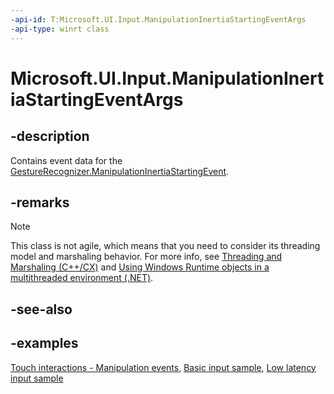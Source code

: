 ```yaml
---
-api-id: T:Microsoft.UI.Input.ManipulationInertiaStartingEventArgs
-api-type: winrt class
---
```


# Microsoft.UI.Input.ManipulationInertiaStartingEventArgs

<!--
public sealed class ManipulationInertiaStartingEventArgs
-->

## -description

Contains event data for the [GestureRecognizer.ManipulationInertiaStartingEvent](gesturerecognizer_manipulationinertiastarting.md).

## -remarks

> [!NOTE]
> This class is not agile, which means that you need to consider its threading model and marshaling behavior. For more info, see [Threading and Marshaling (C++/CX)](/cpp/cppcx/threading-and-marshaling-c-cx) and [Using Windows Runtime objects in a multithreaded environment (.NET)](/windows/uwp/threading-async/using-windows-runtime-objects-in-a-multithreaded-environment).

## -see-also

## -examples

[Touch interactions - Manipulation events](/windows/uwp/design/input/touch-interactions#manipulation-events), [Basic input sample](https://github.com/microsoft/Windows-universal-samples/tree/main/Samples/BasicInput), [Low latency input sample](https://github.com/microsoft/Windows-universal-samples/tree/main/Samples/LowLatencyInput)
